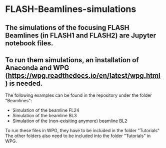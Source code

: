 # FLASH-Beamlines-simulations

## The simulations of the focusing FLASH Beamlines (in FLASH1 and FLASH2) are Jupyter notebook files. 
## To run them simulations, an installation of Anaconda and WPG (https://wpg.readthedocs.io/en/latest/wpg.html) is needed. 


The following examples can be found in the repository under the folder "Beamlines":
- Simulation of the beamline FL24
- Simulation of the beamline BL3
- Simulation of the (non-exisiting anymore) beamline BL2

To run these files in WPG, they have to be included in the folder "Tutorials"
The other folders also need to be included into the folder "Tutorials" in WPG.
